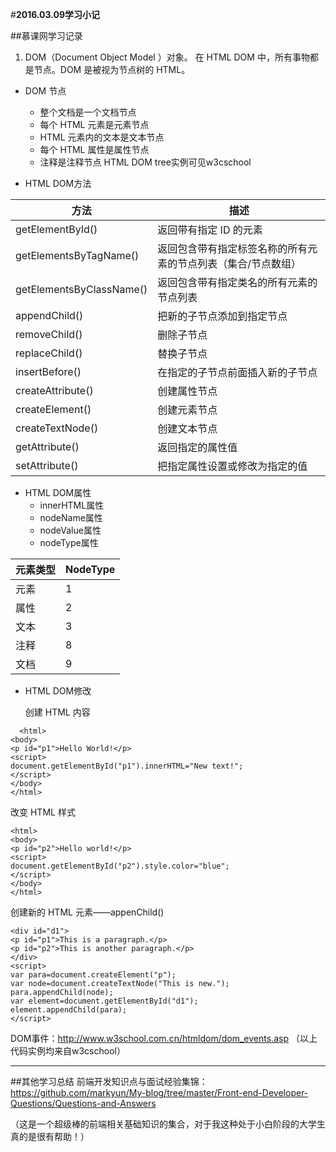 #**2016.03.09学习小记**


##慕课网学习记录
1. DOM（Document Object Model ）对象。
        在 HTML DOM 中，所有事物都是节点。DOM 是被视为节点树的 HTML。

- DOM 节点
  - 整个文档是一个文档节点
  - 每个 HTML 元素是元素节点
  - HTML 元素内的文本是文本节点
  - 每个 HTML 属性是属性节点
  - 注释是注释节点
  HTML DOM tree实例可见w3cschool

- HTML DOM方法

|方法|描述|
|------|--------|
|getElementById()  |  返回带有指定 ID 的元素|
|getElementsByTagName() | 返回包含带有指定标签名称的所有元素的节点列表（集合/节点数组）|
|getElementsByClassName()   | 返回包含带有指定类名的所有元素的节点列表|
|appendChild() |  把新的子节点添加到指定节点|
|removeChild()  | 删除子节点|
|replaceChild()  |替换子节点|
|insertBefore()  |在指定的子节点前面插入新的子节点|
|createAttribute()   |创建属性节点|
|createElement() |创建元素节点|
|createTextNode()   |创建文本节点|
|getAttribute()  |返回指定的属性值|
|setAttribute()  |把指定属性设置或修改为指定的值|

- HTML DOM属性
  - innerHTML属性
  - nodeName属性
  - nodeValue属性
  - nodeType属性

元素类型|NodeType
-------------|---------------
元素|1
属性 |2
文本 |3
注释 |8
文档 |9

- HTML DOM修改

  创建 HTML 内容
```
  <html>
<body>
<p id="p1">Hello World!</p>
<script>
document.getElementById("p1").innerHTML="New text!";
</script>
</body>
</html>
```
   改变 HTML 样式
```
<html>
<body>
<p id="p2">Hello world!</p>
<script>
document.getElementById("p2").style.color="blue";
</script>
</body>
</html>
```
  创建新的 HTML 元素——appenChild()
```
<div id="d1">
<p id="p1">This is a paragraph.</p>
<p id="p2">This is another paragraph.</p>
</div>
<script>
var para=document.createElement("p");
var node=document.createTextNode("This is new.");
para.appendChild(node);
var element=document.getElementById("d1");
element.appendChild(para);
</script>
```
DOM事件：http://www.w3school.com.cn/htmldom/dom_events.asp
（以上代码实例均来自w3cschool）

---
##其他学习总结
前端开发知识点与面试经验集锦：https://github.com/markyun/My-blog/tree/master/Front-end-Developer-Questions/Questions-and-Answers

（这是一个超级棒的前端相关基础知识的集合，对于我这种处于小白阶段的大学生真的是很有帮助！）